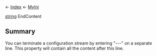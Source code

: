 ← [Index](Api-Index) ← [MyIni](VRage.Game.ModAPI.Ingame.Utilities.MyIni)

[string](System.String) EndContent

## Summary

You can terminate a configuration stream by entering "---" on a separate line. This property will contain all the content after this line.

